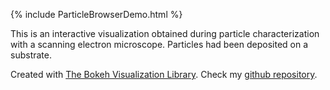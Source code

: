{% include ParticleBrowserDemo.html %}

This is an interactive visualization obtained during particle
characterization with a scanning electron microscope. Particles had been
deposited on a substrate.

Created with [The Bokeh Visualization Library](bokeh.org). Check my [github
repository](README.md).